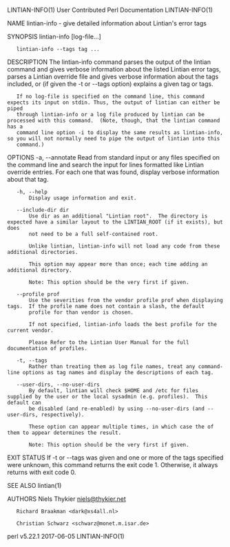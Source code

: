 LINTIAN-INFO(1)                                         User Contributed Perl Documentation                                        LINTIAN-INFO(1)

NAME
       lintian-info - give detailed information about Lintian's error tags

SYNOPSIS
       lintian-info [log-file...]

       lintian-info --tags tag ...

DESCRIPTION
       The lintian-info command parses the output of the lintian command and gives verbose information about the listed Lintian error tags, parses
       a Lintian override file and gives verbose information about the tags included, or (if given the -t or --tags option) explains a given tag
       or tags.

       If no log-file is specified on the command line, this command expects its input on stdin. Thus, the output of lintian can either be piped
       through lintian-info or a log file produced by lintian can be processed with this command.  (Note, though, that the lintian command has a
       command line option -i to display the same results as lintian-info, so you will not normally need to pipe the output of lintian into this
       command.)

OPTIONS
       -a, --annotate
           Read from standard input or any files specified on the command line and search the input for lines formatted like Lintian override
           entries.  For each one that was found, display verbose information about that tag.

       -h, --help
           Display usage information and exit.

       --include-dir dir
           Use dir as an additional "Lintian root".  The directory is expected have a similar layout to the LINTIAN_ROOT (if it exists), but does
           not need to be a full self-contained root.

           Unlike lintian, lintian-info will not load any code from these additional directories.

           This option may appear more than once; each time adding an additional directory.

           Note: This option should be the very first if given.

       --profile prof
           Use the severities from the vendor profile prof when displaying tags.  If the profile name does not contain a slash, the default
           profile for than vendor is chosen.

           If not specified, lintian-info loads the best profile for the current vendor.

           Please Refer to the Lintian User Manual for the full documentation of profiles.

       -t, --tags
           Rather than treating them as log file names, treat any command-line options as tag names and display the descriptions of each tag.

       --user-dirs, --no-user-dirs
           By default, lintian will check $HOME and /etc for files supplied by the user or the local sysadmin (e.g. profiles).  This default can
           be disabled (and re-enabled) by using --no-user-dirs (and --user-dirs, respectively).

           These option can appear multiple times, in which case the of them to appear determines the result.

           Note: This option should be the very first if given.

EXIT STATUS
       If -t or --tags was given and one or more of the tags specified were unknown, this command returns the exit code 1.  Otherwise, it always
       returns with exit code 0.

SEE ALSO
       lintian(1)

AUTHORS
       Niels Thykier <niels@thykier.net>

       Richard Braakman <dark@xs4all.nl>

       Christian Schwarz <schwarz@monet.m.isar.de>

perl v5.22.1                                                        2017-06-05                                                     LINTIAN-INFO(1)
